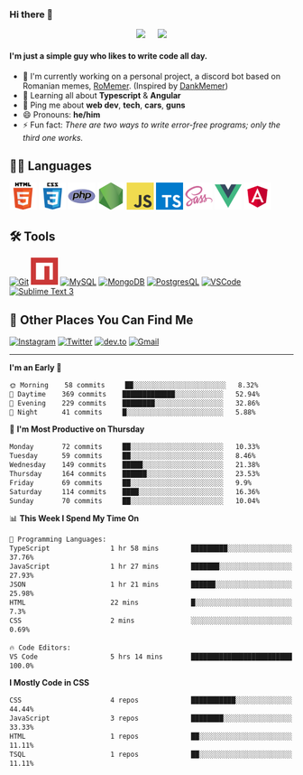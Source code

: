 ### Hi there 👋

<p align="center">
    <a href="https://pufler.dev/git-badges/" target="_blank"><img src="https://badges.pufler.dev/visits/LeonardSSH/LeonardSSH?style=flat-square&color=6875f5&logo=github"></a>
    &emsp;
    <a href="javascript:void(0)" target="_blank">
        <img src="https://img.shields.io/badge/Leonard-6666-738ADB?label=Leonard&style=flat-square&logo=discord">     
    </a> 
</p>

#### I'm just a simple guy who likes to write code all day.

- 🏢 I'm currently working on a personal project, a discord bot based on Romanian memes, [RoMemer](https://github.com/RoMemer). (Inspired by [DankMemer](https://github.com/DankMemer))
- 🌱 Learning all about **Typescript** & **Angular**
- 💬 Ping me about **web dev**, **tech**, **cars**, **guns**
- 😄 Pronouns: **he/him**
- ⚡️ Fun fact: *There are two ways to write error-free programs; only the third one works.*

<!-- - ⚙️ I use daily: `.js`, `.ts`, `.vue`, `.php`, `.html`, `.css`, `.scss`, `.psd` -->
<!-- [<img src="" alt="" width="48">]() -->

## 👨‍💻 Languages
[<img src="https://raw.githubusercontent.com/github/explore/80688e429a7d4ef2fca1e82350fe8e3517d3494d/topics/html/html.png" alt="HTML5" width="48">](https://developer.mozilla.org/en-US/docs/Web/HTML)
[<img src="https://raw.githubusercontent.com/github/explore/80688e429a7d4ef2fca1e82350fe8e3517d3494d/topics/css/css.png" alt="CSS3" width="48">](https://developer.mozilla.org/en-US/docs/Web/CSS)
[<img src="https://raw.githubusercontent.com/github/explore/ccc16358ac4530c6a69b1b80c7223cd2744dea83/topics/php/php.png" alt="PHP" width="48">](https://www.php.net/)
[<img src="https://raw.githubusercontent.com/github/explore/80688e429a7d4ef2fca1e82350fe8e3517d3494d/topics/nodejs/nodejs.png" alt="Node.js" width="48">](https://nodejs.org/en/)
[<img src="https://raw.githubusercontent.com/github/explore/80688e429a7d4ef2fca1e82350fe8e3517d3494d/topics/javascript/javascript.png" alt="Javascript" width="48">](https://developer.mozilla.org/en-US/docs/Web/JavaScript)
[<img src="https://raw.githubusercontent.com/github/explore/80688e429a7d4ef2fca1e82350fe8e3517d3494d/topics/typescript/typescript.png" alt="Typescript" width="48">](https://www.typescriptlang.org/)
[<img src="https://raw.githubusercontent.com/github/explore/80688e429a7d4ef2fca1e82350fe8e3517d3494d/topics/sass/sass.png" alt="Sass" width="48">](https://sass-lang.com/)
[<img src="https://raw.githubusercontent.com/github/explore/80688e429a7d4ef2fca1e82350fe8e3517d3494d/topics/vue/vue.png" alt="Vue.js" width="48">](https://vuejs.org/)
[<img src="https://raw.githubusercontent.com/github/explore/80688e429a7d4ef2fca1e82350fe8e3517d3494d/topics/angular/angular.png" alt="Angular" width="48">](https://angular.io/)

## 🛠️ Tools
[<img src="https://raw.githubusercontent.com/Delta456/Delta456/master/img/git.png" alt="Git" width="48">](https://git-scm.com/)
[<img src="https://raw.githubusercontent.com/github/explore/80688e429a7d4ef2fca1e82350fe8e3517d3494d/topics/npm/npm.png" alt="Node Package Manager" width="48">](https://npmjs.com)
[<img src="https://i.imgur.com/SrEvsTW.png" alt="MySQL" width="48">](https://www.mysql.com/)
[<img src="https://i.imgur.com/tay0UdE.png" alt="MongoDB" width="48">](https://www.mongodb.com/)
[<img src="https://i.imgur.com/RsvQjc0.png" alt="PostgresQL" width="48">](https://www.postgresql.org/)
[<img src="https://i.imgur.com/OHsveKl.png" alt="VSCode" width="48">](https://code.visualstudio.com/)
[<img src="https://i.imgur.com/IgESTvh.png" alt="Sublime Text 3" width="48">](https://www.sublimetext.com/)

## 🔎 Other Places You Can Find Me

[<img src="https://i.imgur.com/AiIxUPV.png" alt="Instagram" width="48">](https://www.instagram.com/leonardssh22/)
[<img src="https://i.imgur.com/c0vbu2a.png" alt="Twitter" width="48">](https://twitter.com/leonardssh_22)
[<img src="https://practicaldev-herokuapp-com.freetls.fastly.net/assets/devlogo-pwa-512.png" alt="dev.to" width="48">](https://dev.to/leonardssh)
[<img src="https://i.imgur.com/GL4DGyV.png" alt="Gmail" width="48">](mailto:contact@leonard.pw)
[<img src="" alt="" width="48">]()
[<img src="" alt="" width="48">]()
[<img src="" alt="" width="48">]()
[<img src="" alt="" width="48">]()
[<img src="" alt="" width="48">]()

<hr>

<!--START_SECTION:waka-->
**I'm an Early 🐤** 

```text
🌞 Morning    58 commits     ██░░░░░░░░░░░░░░░░░░░░░░░   8.32% 
🌆 Daytime    369 commits    █████████████░░░░░░░░░░░░   52.94% 
🌃 Evening    229 commits    ████████░░░░░░░░░░░░░░░░░   32.86% 
🌙 Night      41 commits     █░░░░░░░░░░░░░░░░░░░░░░░░   5.88%

```
📅 **I'm Most Productive on Thursday** 

```text
Monday       72 commits     ██░░░░░░░░░░░░░░░░░░░░░░░   10.33% 
Tuesday      59 commits     ██░░░░░░░░░░░░░░░░░░░░░░░   8.46% 
Wednesday    149 commits    █████░░░░░░░░░░░░░░░░░░░░   21.38% 
Thursday     164 commits    ██████░░░░░░░░░░░░░░░░░░░   23.53% 
Friday       69 commits     ██░░░░░░░░░░░░░░░░░░░░░░░   9.9% 
Saturday     114 commits    ████░░░░░░░░░░░░░░░░░░░░░   16.36% 
Sunday       70 commits     ██░░░░░░░░░░░░░░░░░░░░░░░   10.04%

```


📊 **This Week I Spend My Time On** 

```text
💬 Programming Languages: 
TypeScript               1 hr 58 mins        █████████░░░░░░░░░░░░░░░░   37.76% 
JavaScript               1 hr 27 mins        ███████░░░░░░░░░░░░░░░░░░   27.93% 
JSON                     1 hr 21 mins        ██████░░░░░░░░░░░░░░░░░░░   25.98% 
HTML                     22 mins             █░░░░░░░░░░░░░░░░░░░░░░░░   7.3% 
CSS                      2 mins              ░░░░░░░░░░░░░░░░░░░░░░░░░   0.69%

🔥 Code Editors: 
VS Code                  5 hrs 14 mins       █████████████████████████   100.0%

```

**I Mostly Code in CSS** 

```text
CSS                      4 repos             ███████████░░░░░░░░░░░░░░   44.44% 
JavaScript               3 repos             ████████░░░░░░░░░░░░░░░░░   33.33% 
HTML                     1 repos             ██░░░░░░░░░░░░░░░░░░░░░░░   11.11% 
TSQL                     1 repos             ██░░░░░░░░░░░░░░░░░░░░░░░   11.11%

```



<!--END_SECTION:waka-->
